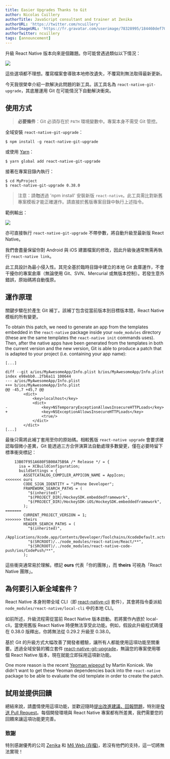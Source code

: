 ```yaml
---
title: Easier Upgrades Thanks to Git
author: Nicolas Cuillery
authorTitle: JavaScript consultant and trainer at Zenika
authorURL: 'https://twitter.com/ncuillery'
authorImageURL: 'https://fr.gravatar.com/userimage/78328995/184460def705a160fd8edadc04f60eaf.jpg?size=128'
authorTwitter: ncuillery
tags: [announcement]
---
```


升級 React Native 版本向來是個難題。你可能曾遇過類似以下情況：

![](/blog/assets/git-upgrade-conflict.png)

這些選項都不理想。覆寫檔案會導致本地修改遺失，不覆寫則無法取得最新更新。

今天我很榮幸介紹一款解決此問題的新工具。該工具名為 `react-native-git-upgrade`，其底層運用 Git 在可能情況下自動解決衝突。

## 使用方式

> **必要條件**：Git 必須存在於 `PATH` 環境變數中。專案本身不需受 Git 管控。

全域安裝 `react-native-git-upgrade`：

```shell
$ npm install -g react-native-git-upgrade
```

或使用 [Yarn](https://yarnpkg.com/)：

```shell
$ yarn global add react-native-git-upgrade
```

接著在專案目錄內執行：

```shell
$ cd MyProject
$ react-native-git-upgrade 0.38.0
```

> 注意：請**勿**透過 'npm install' 安裝新版 `react-native`。此工具需比對新舊專案模板才能正確運作。請直接於舊版專案目錄中執行上述指令。

範例輸出：

![](/blog/assets/git-upgrade-output.png)

亦可直接執行 `react-native-git-upgrade` 不帶參數，將自動升級至最新版 React Native。

我們會盡量保留你對 Android 與 iOS 建置檔案的修改，因此升級後通常無需再執行 `react-native link`。

此工具設計為最小侵入性。其完全基於臨時目錄中建立的本地 Git 倉庫運作，不會干擾你的專案倉庫（無論使用 Git、SVN、Mercurial 或無版本控制）。若發生意外錯誤，原始碼將自動復原。

## 運作原理

關鍵步驟在於產生 Git 補丁。該補丁包含從當前版本到目標版本間，React Native 模板的所有變更。

To obtain this patch, we need to generate an app from the templates embedded in the `react-native` package inside your `node_modules` directory (these are the same templates the `react-native init` commands uses). Then, after the native apps have been generated from the templates in both the current version and the new version, Git is able to produce a patch that is adapted to your project (i.e. containing your app name):

```
[...]

diff --git a/ios/MyAwesomeApp/Info.plist b/ios/MyAwesomeApp/Info.plist
index e98ebb0..2fb6a11 100644
--- a/ios/MyAwesomeApp/Info.plist
+++ b/ios/MyAwesomeApp/Info.plist
@@ -45,7 +45,7 @@
        <dict>
            <key>localhost</key>
            <dict>
-               <key>NSTemporaryExceptionAllowsInsecureHTTPLoads</key>
+               <key>NSExceptionAllowsInsecureHTTPLoads</key>
                <true/>
            </dict>
        </dict>
[...]
```

最後只需將此補丁套用至你的原始碼。相較舊版 `react-native upgrade` 會要求確認每個微小差異，Git 能透過三方合併演算法自動處理多數變更，僅在必要時留下標準衝突標記：

```
    13B07F951A680F5B00A75B9A /* Release */ = {
      isa = XCBuildConfiguration;
      buildSettings = {
        ASSETCATALOG_COMPILER_APPICON_NAME = AppIcon;
<<<<<<< ours
        CODE_SIGN_IDENTITY = "iPhone Developer";
        FRAMEWORK_SEARCH_PATHS = (
          "$(inherited)",
          "$(PROJECT_DIR)/HockeySDK.embeddedframework",
          "$(PROJECT_DIR)/HockeySDK-iOS/HockeySDK.embeddedframework",
        );
=======
        CURRENT_PROJECT_VERSION = 1;
>>>>>>> theirs
        HEADER_SEARCH_PATHS = (
          "$(inherited)",
          /Applications/Xcode.app/Contents/Developer/Toolchains/XcodeDefault.xctoolchain/usr/include,
          "$(SRCROOT)/../node_modules/react-native/React/**",
          "$(SRCROOT)/../node_modules/react-native-code-push/ios/CodePush/**",
        );
```

這些衝突通常易於理解。標記 **ours** 代表「你的團隊」，而 **theirs** 可視為「React Native 團隊」。

## 為何要引入新全域套件？

React Native 本身附帶全域 CLI（即 [react-native-cli](https://www.npmjs.com/package/react-native-cli) 套件），其會將指令委派給 `node_modules/react-native/local-cli` 中的本地 CLI。

如前所述，升級流程需從當前 React Native 版本啟動。若將實作內嵌於 local-cli，當使用舊版 React Native 時便無法享受此功能。例如，假設此升級程式碼僅在 0.38.0 版釋出，你將無法從 0.29.2 升級至 0.38.0。

基於 Git 的升級方式大幅改善了開發者體驗，讓所有人都能使用這項功能至關重要。透過全域安裝的獨立套件 [react-native-git-upgrade](https://www.npmjs.com/package/react-native-git-upgrade)，無論您的專案使用哪個 React Native 版本，現在就能立即採用這項新功能。

One more reason is the recent [Yeoman wipeout](https://twitter.com/martinkonicek/status/800730190141857793) by Martin Konicek. We didn't want to get these Yeoman dependencies back into the `react-native` package to be able to evaluate the old template in order to create the patch.

## 試用並提供回饋

總結來說，請盡情使用這項功能，並歡迎隨時[提出改進建議、回報問題](https://github.com/facebook/react-native/issues)，特別是[發送 Pull Request](https://github.com/facebook/react-native/pulls)。每個開發環境與 React Native 專案都有所差異，我們需要您的回饋來讓這項功能更完善。

### 致謝

特別感謝優秀的公司 [Zenika](https://www.zenika.com) 和 [M6 Web (存檔)](https://web.archive.org/web/20161230163633/http://www.groupem6.fr:80/le-groupe_en/activites/diversifications/m6-web.html)，若沒有他們的支持，這一切將無法實現！